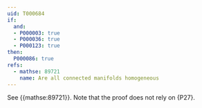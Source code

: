 ```yaml
---
uid: T000684
if:
  and:
  - P000003: true
  - P000036: true
  - P000123: true
then:
  P000086: true
refs:
  - mathse: 89721
    name: Are all connected manifolds homogeneous
---
```


See {{mathse:89721}}. Note that the proof does not rely on {P27}.
